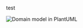 


test

![Domain model in PlantUML](http://www.plantuml.com/plantuml/png/XPAnJiCm48RtUufJftJe2p2Wja52dQZQ4J6SueDOZUrWEqMyFN7D5SSBItpt-__lFidPXaW-JcQ0SD5s94y6ZREkwxqpZD5FNDo4dfJxqlO3tsa8333BKNTw91kn7JJRk92ExG4fuAfrnh3l67V70pQpkbujeprt5pSjm-TUZ-EyQo6UPbUjjPwLhXRJjqamaA4scySRomEUEShSdLAUGm3gehvIvEI0v4fk8Ved8ZO0gL9QAEVmCyVKS7FxdlXpuX1Vtz3dAgplioG44gumaimfcSu0YkjWnP2P1KAwHefV504fECG1KjGaVoF2w6nW1CLrkgR9RvHPSjrCWVr15Okp3lcebsPrJmFPZcLXaIhMLRHqvNl_uXLxr1QVzbKYFNunLUxaXv2_kx2a1C2MhPhCy0C0)
